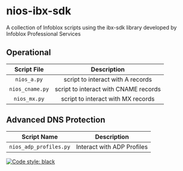 # nios-ibx-sdk
A collection of Infoblox scripts using the ibx-sdk library developed by Infoblox Professional Services
## Operational
| Script File | Description |
| :---: | :---: |
| `nios_a.py` | script to interact with A records |
| `nios_cname.py` | script to interact with CNAME records | 
| `nios_mx.py` | script to interact with MX records |

## Advanced DNS Protection
| Script Name | Description | 
| :---: | :---: |
| `nios_adp_profiles.py` | Interact with ADP Profiles |








[![Code style: black](https://img.shields.io/badge/code%20style-black-000000.svg)](https://github.com/psf/black)
